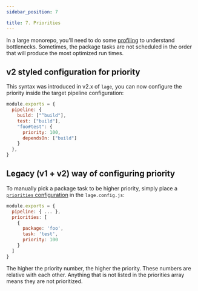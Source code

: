 ```yaml
---
sidebar_position: 7

title: 7. Priorities
---
```


In a large monorepo, you'll need to do some [profiling](./profile) to understand bottlenecks. Sometimes, the package tasks are not scheduled in the order that will produce the most optimized run times.

## v2 styled configuration for priority

This syntax was introduced in v2.x of `lage`, you can now configure the priority inside the target pipeline configuration:

```js
module.exports = {
  pipeline: {
    build: ["^build"],
    test: ["build"],
    "foo#test": {
      priority: 100,
      dependsOn: ["build"]
    }
  },
}
```

## Legacy (v1 + v2) way of configuring priority

To manually pick a package task to be higher priority, simply place a [`priorities` configuration](./Config) in the `lage.config.js`:

```js
module.exports = {
  pipeline: { ... },
  priorities: [
    {
      package: 'foo',
      task: 'test',
      priority: 100
    }
  ]
}
```

The higher the priority number, the higher the priority. These numbers are relative with each other. Anything that is not listed in the priorities array means they are not prioritized.

